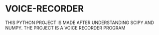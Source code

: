 # VOICE-RECORDER
THIS PYTHON PROJECT IS MADE AFTER UNDERSTANDING SCIPY AND NUMPY. THE PROJECT IS A VOICE RECORDER PROGRAM
